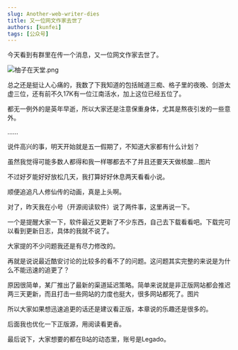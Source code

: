 ```yaml
---
slug: Another-web-writer-dies
title: 又一位网文作家去世了
authors: [kunfei]
tags: [公众号]
---
```


今天看到有群里在传一个消息，又一位网文作家去世了。

![柚子在天堂.png](https://i.imgtg.com/2022/05/10/zQ7lY.png)

总之还是挺让人心痛的，我数了下我知道的包括贼道三痴、格子里的夜晚、剑游太虚三位，还有前不久17K有一位江南活水，加上这位已经五位了。

都无一例外的是英年早逝，所以大家还是注意保重身体，尤其是熬夜引发的一些意外。

......

说件高兴的事，明天开始就是五一假期了，不知道大家都有什么计划？

虽然我觉得可能多数人都得和我一样哪都去不了并且还要天天做核酸...图片

不过好歹能好好放松几天，我打算好好休息两天看看小说。

顺便追追凡人修仙传的动画，真是上头啊。

对了，昨天我在小号（开源阅读软件）说了两件事，这里再说一下。

一个是提醒大家一下，软件最近又更新了不少东西，自己去下载看看吧。下载完可以看到更新日志，具体的我就不说了。

大家提的不少问题我还是有尽力修改的。

再就是说说最近酷安讨论的比较多的看不了的问题。这问题其实完整的来说是为什么不能迅速的追更了？

原因很简单，某厂推出了最新的渠道延迟策略。简单来说就是非正版网站都会推迟两三天更新，而且打击一些网站的力度也挺大，很多网站都死了。图片

所以大家如果想迅速追更的话还是建议看正版，本章说的乐趣还是很多的。

后面我也优化一下正版源，用阅读看更香。

最后说下，大家想要的都在B站的动态里，账号是Legado。